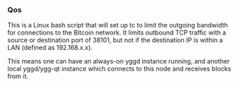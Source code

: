 ### Qos ###

This is a Linux bash script that will set up tc to limit the outgoing bandwidth for connections to the Bitcoin network. It limits outbound TCP traffic with a source or destination port of 38101, but not if the destination IP is within a LAN (defined as 192.168.x.x).

This means one can have an always-on yggd instance running, and another local yggd/ygg-qt instance which connects to this node and receives blocks from it.
